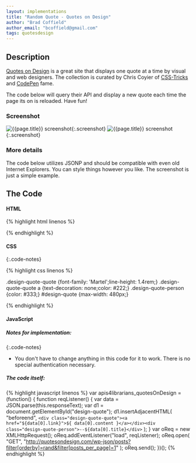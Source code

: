 ```yaml
---
layout: implementations
title: "Random Quote - Quotes on Design"
author: "Brad Coffield"
author_email: "bcoffield@gmail.com"
tags: quotesdesign
---
```


## Description

[Quotes on Design](https://quotesondesign.com/) is a great site that displays one quote at a time by visual and web designers. The collection is curated by Chris Coyier of [CSS-Tricks](https://css-tricks.com/) and [CodePen](https://codepen.io/#) fame.

The code below will query their API and display a new quote each time the page its on is reloaded. Have fun!

### Screenshot

![{{page.title}} screenshot]({{site.baseurl}}/assets/{{page.title}}-screenshot.jpg){:.screenshot}
![{{page.title}} screenshot]({{site.baseurl}}/assets/{{page.title}}-screenshot-1.jpg){:.screenshot}

### More details

The code below utilizes JSONP and should be compatible with even old Internet Explorers. You can style things however you like. The screenshot is just a simple example.

## The Code

#### HTML

{% highlight html linenos %}

  <div id="design-quote"></div>
{% endhighlight %}

#### CSS

{:.code-notes}

{% highlight css linenos %}

.design-quote-quote {font-family: 'Martel';line-height: 1.4rem;}
.design-quote-quote a {text-decoration: none;color: #222;}
.design-quote-person {color: #333;}
#design-quote {max-width: 480px;}

{% endhighlight %}

#### JavaScript

##### Notes for implementation:

{:.code-notes}

* You don't have to change anything in this code for it to work. There is no special authentication necessary.

##### The code itself:

{% highlight javascript linenos %}
var apis4librarians_quotesOnDesign = (function() {
  function reqListener() {
    var data = JSON.parse(this.responseText);
    var d1 = document.getElementById("design-quote");
    d1.insertAdjacentHTML(
      "beforeend",
      `<div class="design-quote-quote"><a href="${data[0].link}">${
        data[0].content
      }</a></div><div class="design-quote-person">--${data[0].title}</div>`
    );
  }
  var oReq = new XMLHttpRequest();
  oReq.addEventListener("load", reqListener);
  oReq.open(
    "GET",
    "http://quotesondesign.com/wp-json/posts?filter[orderby]=rand&filter[posts_per_page]=1"
  );
  oReq.send();
})();
{% endhighlight %}

